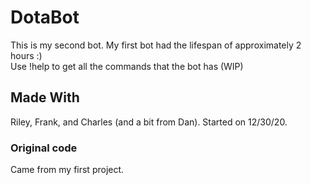 # DotaBot
This is my second bot. My first bot had the lifespan of approximately 2 hours :)<br>
Use !help to get all the commands that the bot has (WIP)
## Made With
Riley, Frank, and Charles (and a bit from Dan). Started on 12/30/20.
### Original code
Came from my first project.